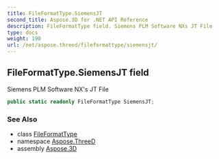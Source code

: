 ```yaml
---
title: FileFormatType.SiemensJT
second_title: Aspose.3D for .NET API Reference
description: FileFormatType field. Siemens PLM Software NXs JT File
type: docs
weight: 190
url: /net/aspose.threed/fileformattype/siemensjt/
---
```

## FileFormatType.SiemensJT field

Siemens PLM Software NX's JT File

```csharp
public static readonly FileFormatType SiemensJT;
```

### See Also

* class [FileFormatType](../)
* namespace [Aspose.ThreeD](../../../aspose.threed/)
* assembly [Aspose.3D](../../../)


